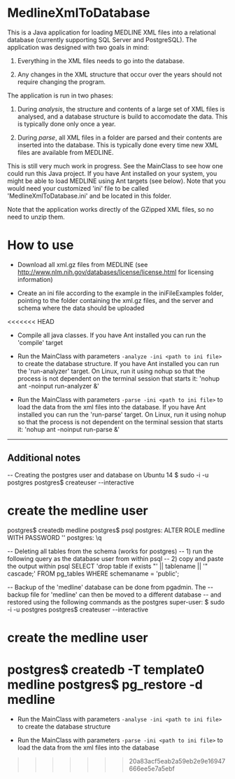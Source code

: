 MedlineXmlToDatabase
====================

This is a Java application for loading MEDLINE XML files into a relational database (currently supporting SQL Server and PostgreSQL). The application was designed with two goals in mind:

1. Everything in the XML files needs to go into the database.

2. Any changes in the XML structure that occur over the years should not require changing the program.

The application is run in two phases:

1. During *analysis*, the structure and contents of a large set of XML files is analysed, and a database structure is build to accomodate the data. This is typically done only once a year.

2. During *parse*, all XML files in a folder are parsed and their contents are inserted into the database. This is typically done every time new XML files are available from MEDLINE.

This is still very much work in progress. See the MainClass to see how one could run this Java project. If you have Ant installed on your system, you might be able to load MEDLINE using Ant targets (see below). Note that you would need  your customized 'ini' file to be called 'MedlineXmlToDatabase.ini' and be located in this folder.

Note that the application works directly of the GZipped XML files, so no need to unzip them.

How to use
==========

- Download all xml.gz files from MEDLINE (see http://www.nlm.nih.gov/databases/license/license.html for licensing information)

- Create an ini file according to the example in the iniFileExamples folder, pointing to the folder containing the xml.gz files, and the server and schema where the data should be uploaded

<<<<<<< HEAD
- Compile all java classes. If you have Ant installed you can run the 'compile' target

- Run the MainClass with parameters ```-analyze -ini <path to ini file>``` to create the database structure. If you have Ant installed you can run the 'run-analyzer' target. On Linux, run it using nohup so that the process is not dependent on the terminal session that starts it: 'nohup ant -noinput run-analyzer &'

- Run the MainClass with parameters ```-parse -ini <path to ini file>``` to load the data from the xml files into the database. If you have Ant installed you can run the 'run-parse' target. On Linux, run it using nohup so that the process is not dependent on the terminal session that starts it: 'nohup ant -noinput run-parse &'


-----------------------------------------------------------------
Additional notes
-----------------------------------------------------------------

-- Creating the postgres user and database on Ubuntu 14
$ sudo -i -u postgres
postgres$ createuser --interactive
# create the medline user
postgres$ createdb medline
postgres$ psql
postgres: ALTER ROLE medline WITH PASSWORD '<password>'
postgres: \q

-- Deleting all tables from the schema (works for postgres)
-- 1) run the following query as the database user from within psql
-- 2) copy and paste the output within psql
SELECT 'drop table if exists "' || tablename || '" cascade;'
FROM pg_tables
WHERE schemaname = 'public';

-- Backup of the 'medline' database can be done from pgadmin. The
-- backup file for 'medline' can then be moved to a different database
-- and restored using the following commands as the postgres super-user:
$ sudo -i -u postgres
postgres$ createuser --interactive
# create the medline user
postgres$ createdb -T template0 medline
postgres$ pg_restore -d medline <path to the dump file>
=======
- Run the MainClass with parameters ```-analyse -ini <path to ini file>``` to create the database structure

- Run the MainClass with parameters ```-parse -ini <path to ini file>``` to load the data from the xml files into the database



>>>>>>> 20a83acf5eab2a59eb2e9e16947666ee5e7a5ebf


